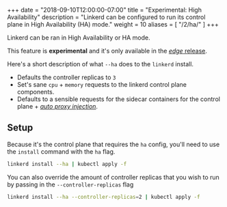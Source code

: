 +++
date = "2018-09-10T12:00:00-07:00"
title = "Experimental: High Availability"
description = "Linkerd can be configured to run its control plane in High Availability (HA) mode."
weight = 10
aliases = [
  "/2/ha/"
]
+++

Linkerd can be ran in High Availability or HA mode.

This feature is **experimental** and it's only available in the
[_edge_ release](/2/edge/).

Here's a short description of what `--ha` does to the `linkerd` install.

* Defaults the controller replicas to `3`
* Set's sane `cpu` + `memory` requests to the linkerd control plane components.
* Defaults to a sensible requests for the sidecar containers for the control
  plane + [_auto proxy injection_](/2/features/proxy-injection/).

## Setup

Because it's the control plane that requires the `ha` config, you'll need to
use the `install` command with the `ha` flag.

```bash
linkerd install --ha | kubectl apply -f
```

You can also override the amount of controller replicas that you wish to run by
passing in the `--controller-replicas` flag

```bash
linkerd install --ha --controller-replicas=2 | kubectl apply -f
```
